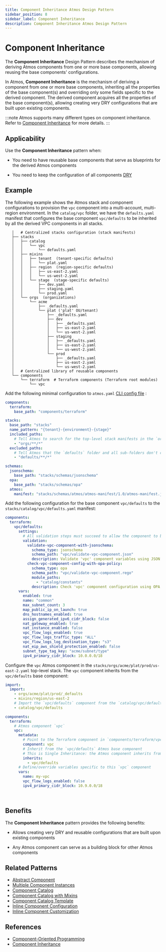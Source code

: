 ```yaml
---
title: Component Inheritance Atmos Design Pattern
sidebar_position: 8
sidebar_label: Component Inheritance
description: Component Inheritance Atmos Design Pattern
---
```


# Component Inheritance

The **Component Inheritance** Design Pattern describes the mechanism of deriving Atmos components from one or more base components, allowing reusing
the base components' configurations.

In Atmos, **Component Inheritance** is the mechanism of deriving a component from one or more base components, inheriting all the
properties of the base component(s) and overriding only some fields specific to the derived component. The derived component acquires all the
properties of the base component(s), allowing creating very DRY configurations that are built upon existing components.

:::note
Atmos supports many different types on component inheritance. Refer to [Component Inheritance](/core-concepts/components/inheritance) for
more details.
:::

## Applicability

Use the **Component Inheritance** pattern when:

- You need to have reusable base components that serve as blueprints for the derived Atmos components

- You need to keep the configuration of all components [DRY](https://en.wikipedia.org/wiki/Don%27t_repeat_yourself)

## Example

The following example shows the Atmos stack and component configurations to provision the `vpc` component into
a multi-account, multi-region environment. In the `catalog/vpc` folder, we have the `defaults.yaml` manifest that configures the base
component `vpc/defaults` to be inherited by all the derived VPC components in all stacks.

```console
   │   # Centralized stacks configuration (stack manifests)
   ├── stacks
   │   ├── catalog
   │   │   └── vpc
   │   │       └── defaults.yaml
   │   ├── mixins
   │   │   ├── tenant  (tenant-specific defaults)
   │   │   │   └── plat.yaml
   │   │   ├── region  (region-specific defaults)
   │   │   │   ├── us-east-2.yaml
   │   │   │   └── us-west-2.yaml
   │   │   └── stage  (stage-specific defaults)
   │   │       ├── dev.yaml
   │   │       ├── staging.yaml
   │   │       └── prod.yaml
   │   └── orgs  (organizations)
   │       └── acme
   │           ├── _defaults.yaml
   │           └── plat ('plat' OU/tenant)
   │               ├── _defaults.yaml
   │               ├── dev
   │               │   ├── _defaults.yaml
   │               │   ├── us-east-2.yaml
   │               │   └── us-west-2.yaml
   │               ├── staging
   │               │   ├── _defaults.yaml
   │               │   ├── us-east-2.yaml
   │               │   └── us-west-2.yaml
   │               └── prod
   │                   ├── _defaults.yaml
   │                   ├── us-east-2.yaml
   │                   └── us-west-2.yaml
   │   # Centralized library of reusable components
   └── components
       └── terraform  # Terraform components (Terraform root modules)
           └── vpc
```

Add the following minimal configuration to `atmos.yaml` [CLI config file](/cli/configuration) :

```yaml title="atmos.yaml"
components:
  terraform:
    base_path: "components/terraform"

stacks:
  base_path: "stacks"
  name_pattern: "{tenant}-{environment}-{stage}"
  included_paths:
    # Tell Atmos to search for the top-level stack manifests in the `orgs` folder and its sub-folders
    - "orgs/**/*"
  excluded_paths:
    # Tell Atmos that the `defaults` folder and all sub-folders don't contain top-level stack manifests
    - "defaults/**/*"

schemas:
  jsonschema:
    base_path: "stacks/schemas/jsonschema"
  opa:
    base_path: "stacks/schemas/opa"
  atmos:
    manifest: "stacks/schemas/atmos/atmos-manifest/1.0/atmos-manifest.json"
```

Add the following configuration for the base component `vpc/defaults` to the `stacks/catalog/vpc/defaults.yaml` manifest:

```yaml title="stacks/catalog/vpc/defaults.yaml"
components:
  terraform:
    vpc/defaults:
      settings:
        # All validation steps must succeed to allow the component to be provisioned
        validation:
          validate-vpc-component-with-jsonschema:
            schema_type: jsonschema
            schema_path: "vpc/validate-vpc-component.json"
            description: Validate 'vpc' component variables using JSON Schema
          check-vpc-component-config-with-opa-policy:
            schema_type: opa
            schema_path: "vpc/validate-vpc-component.rego"
            module_paths:
              - "catalog/constants"
            description: Check 'vpc' component configuration using OPA policy
      vars:
        enabled: true
        name: "common"
        max_subnet_count: 3
        map_public_ip_on_launch: true
        dns_hostnames_enabled: true
        assign_generated_ipv6_cidr_block: false
        nat_gateway_enabled: true
        nat_instance_enabled: false
        vpc_flow_logs_enabled: true
        vpc_flow_logs_traffic_type: "ALL"
        vpc_flow_logs_log_destination_type: "s3"
        nat_eip_aws_shield_protection_enabled: false
        subnet_type_tag_key: "acme/subnet/type"
        ipv4_primary_cidr_block: 10.0.0.0/18
```

Configure the `vpc` Atmos component in the `stacks/orgs/acme/plat/prod/us-east-2.yaml` top-level stack. The `vpc` component inherits from
the `vpc/defaults` base component:

```yaml title="stacks/orgs/acme/plat/prod/us-east-2.yaml"
import:
  import:
    - orgs/acme/plat/prod/_defaults
    - mixins/region/us-east-2
    # Import the `vpc/defaults` component from the `catalog/vpc/defaults.yaml` manifest
    - catalog/vpc/defaults

components:
  terraform:
    # Atmos component `vpc`
    vpc:
      metadata:
        # Point to the Terraform component in `components/terraform/vpc`
        component: vpc
        # Inherit from the `vpc/defaults` Atmos base component
        # This is Single Inheritance: the Atmos component inherits from one base Atmos component
        inherits:
          - vpc/defaults
      # Define/override variables specific to this `vpc` component
      vars:
        name: my-vpc
        vpc_flow_logs_enabled: false
        ipv4_primary_cidr_block: 10.9.0.0/18
```

<br/>

## Benefits

The **Component Inheritance** pattern provides the following benefits:

- Allows creating very DRY and reusable configurations that are built upon existing components

- Any Atmos component can serve as a building block for other Atmos components

## Related Patterns

- [Abstract Component](/design-patterns/abstract-component)
- [Multiple Component Instances](/design-patterns/multiple-component-instances)
- [Component Catalog](/design-patterns/component-catalog)
- [Component Catalog with Mixins](/design-patterns/component-catalog-with-mixins)
- [Component Catalog Template](/design-patterns/component-catalog-template)
- [Inline Component Configuration](/design-patterns/inline-component-configuration)
- [Inline Component Customization](/design-patterns/inline-component-customization)

## References

- [Component-Oriented Programming](/core-concepts/components/component-oriented-programming)
- [Component Inheritance](/core-concepts/components/inheritance)
